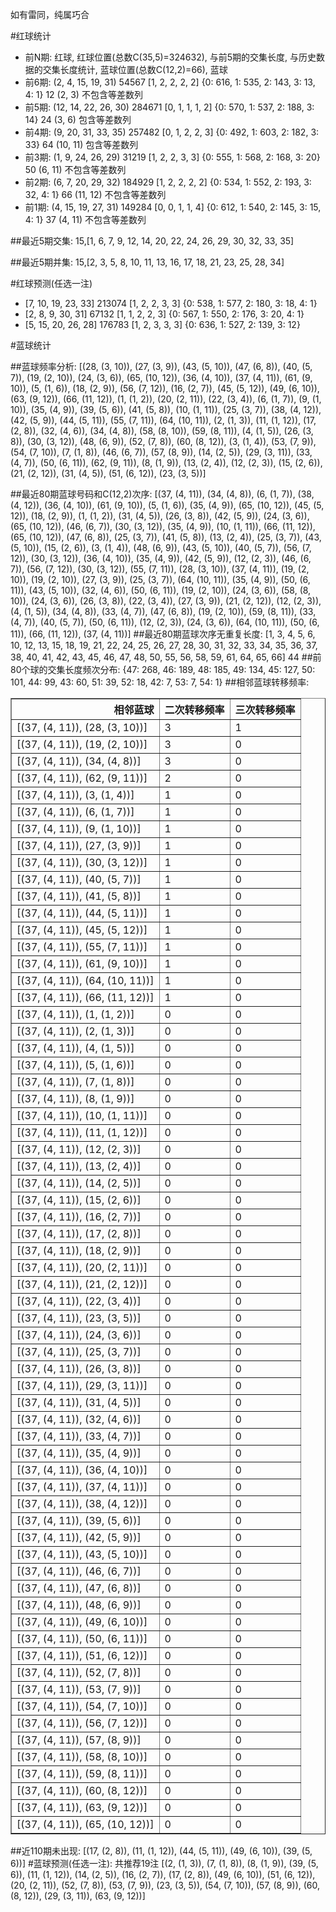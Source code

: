 <!-- 
.. title: 大乐透15146期(2015-12-14)数据分析报告
.. slug: dlott-15146-2015-12-14-report
.. date: 2015-12-15 08:00:00 UTC+08:00
.. tags: Lottery
.. link: 
.. description: 
.. type: text
-->

如有雷同，纯属巧合

<!-- TEASER_END-->

#红球统计

- 前N期: 红球, 红球位置(总数C(35,5)=324632), 与前5期的交集长度, 与历史数据的交集长度统计, 蓝球位置(总数C(12,2)=66), 蓝球
- 前6期: (2, 4, 15, 19, 31) 54567 [1, 2, 2, 2, 2] {0: 616, 1: 535, 2: 143, 3: 13, 4: 1} 12 (2, 3) 不包含等差数列
- 前5期: (12, 14, 22, 26, 30) 284671 [0, 1, 1, 1, 2] {0: 570, 1: 537, 2: 188, 3: 14} 24 (3, 6) 包含等差数列
- 前4期: (9, 20, 31, 33, 35) 257482 [0, 1, 2, 2, 3] {0: 492, 1: 603, 2: 182, 3: 33} 64 (10, 11) 包含等差数列
- 前3期: (1, 9, 24, 26, 29) 31219 [1, 2, 2, 3, 3] {0: 555, 1: 568, 2: 168, 3: 20} 50 (6, 11) 不包含等差数列
- 前2期: (6, 7, 20, 29, 32) 184929 [1, 2, 2, 2, 2] {0: 534, 1: 552, 2: 193, 3: 32, 4: 1} 66 (11, 12) 不包含等差数列
- 前1期: (4, 15, 19, 27, 31) 149284 [0, 0, 1, 1, 4] {0: 612, 1: 540, 2: 145, 3: 15, 4: 1} 37 (4, 11) 不包含等差数列

##最近5期交集:
15,[1, 6, 7, 9, 12, 14, 20, 22, 24, 26, 29, 30, 32, 33, 35]

##最近5期并集:
15,[2, 3, 5, 8, 10, 11, 13, 16, 17, 18, 21, 23, 25, 28, 34]

#红球预测(任选一注)

- [7, 10, 19, 23, 33] 213074 [1, 2, 2, 3, 3] {0: 538, 1: 577, 2: 180, 3: 18, 4: 1}
- [2, 8, 9, 30, 31] 67132 [1, 1, 2, 2, 3] {0: 567, 1: 550, 2: 176, 3: 20, 4: 1}
- [5, 15, 20, 26, 28] 176783 [1, 2, 3, 3, 3] {0: 636, 1: 527, 2: 139, 3: 12}

#蓝球统计

##蓝球频率分析:
[(28, (3, 10)), (27, (3, 9)), (43, (5, 10)), (47, (6, 8)), (40, (5, 7)), (19, (2, 10)), (24, (3, 6)), (65, (10, 12)), (36, (4, 10)), (37, (4, 11)), (61, (9, 10)), (5, (1, 6)), (18, (2, 9)), (56, (7, 12)), (16, (2, 7)), (45, (5, 12)), (49, (6, 10)), (63, (9, 12)), (66, (11, 12)), (1, (1, 2)), (20, (2, 11)), (22, (3, 4)), (6, (1, 7)), (9, (1, 10)), (35, (4, 9)), (39, (5, 6)), (41, (5, 8)), (10, (1, 11)), (25, (3, 7)), (38, (4, 12)), (42, (5, 9)), (44, (5, 11)), (55, (7, 11)), (64, (10, 11)), (2, (1, 3)), (11, (1, 12)), (17, (2, 8)), (32, (4, 6)), (34, (4, 8)), (58, (8, 10)), (59, (8, 11)), (4, (1, 5)), (26, (3, 8)), (30, (3, 12)), (48, (6, 9)), (52, (7, 8)), (60, (8, 12)), (3, (1, 4)), (53, (7, 9)), (54, (7, 10)), (7, (1, 8)), (46, (6, 7)), (57, (8, 9)), (14, (2, 5)), (29, (3, 11)), (33, (4, 7)), (50, (6, 11)), (62, (9, 11)), (8, (1, 9)), (13, (2, 4)), (12, (2, 3)), (15, (2, 6)), (21, (2, 12)), (31, (4, 5)), (51, (6, 12)), (23, (3, 5))]

##最近80期蓝球号码和C(12,2)次序:
 [(37, (4, 11)), (34, (4, 8)), (6, (1, 7)), (38, (4, 12)), (36, (4, 10)), (61, (9, 10)), (5, (1, 6)), (35, (4, 9)), (65, (10, 12)), (45, (5, 12)), (18, (2, 9)), (1, (1, 2)), (31, (4, 5)), (26, (3, 8)), (42, (5, 9)), (24, (3, 6)), (65, (10, 12)), (46, (6, 7)), (30, (3, 12)), (35, (4, 9)), (10, (1, 11)), (66, (11, 12)), (65, (10, 12)), (47, (6, 8)), (25, (3, 7)), (41, (5, 8)), (13, (2, 4)), (25, (3, 7)), (43, (5, 10)), (15, (2, 6)), (3, (1, 4)), (48, (6, 9)), (43, (5, 10)), (40, (5, 7)), (56, (7, 12)), (30, (3, 12)), (36, (4, 10)), (35, (4, 9)), (42, (5, 9)), (12, (2, 3)), (46, (6, 7)), (56, (7, 12)), (30, (3, 12)), (55, (7, 11)), (28, (3, 10)), (37, (4, 11)), (19, (2, 10)), (19, (2, 10)), (27, (3, 9)), (25, (3, 7)), (64, (10, 11)), (35, (4, 9)), (50, (6, 11)), (43, (5, 10)), (32, (4, 6)), (50, (6, 11)), (19, (2, 10)), (24, (3, 6)), (58, (8, 10)), (24, (3, 6)), (26, (3, 8)), (22, (3, 4)), (27, (3, 9)), (21, (2, 12)), (12, (2, 3)), (4, (1, 5)), (34, (4, 8)), (33, (4, 7)), (47, (6, 8)), (19, (2, 10)), (59, (8, 11)), (33, (4, 7)), (40, (5, 7)), (50, (6, 11)), (12, (2, 3)), (24, (3, 6)), (64, (10, 11)), (50, (6, 11)), (66, (11, 12)), (37, (4, 11))]
##最近80期蓝球次序无重复长度:
 [1, 3, 4, 5, 6, 10, 12, 13, 15, 18, 19, 21, 22, 24, 25, 26, 27, 28, 30, 31, 32, 33, 34, 35, 36, 37, 38, 40, 41, 42, 43, 45, 46, 47, 48, 50, 55, 56, 58, 59, 61, 64, 65, 66] 44
##前80个球的交集长度频次分布:
{47: 268, 46: 189, 48: 185, 49: 134, 45: 127, 50: 101, 44: 99, 43: 60, 51: 39, 52: 18, 42: 7, 53: 7, 54: 1}
##相邻蓝球转移频率:
 <table border="1" class="table table-striped dataframe">
  <thead>
    <tr style="text-align: right;">
      <th>相邻蓝球</th>
      <th>二次转移频率</th>
      <th>三次转移频率</th>
    </tr>
  </thead>
  <tbody>
    <tr>
      <td>[(37, (4, 11)), (28, (3, 10))]</td>
      <td>3</td>
      <td>1</td>
    </tr>
    <tr>
      <td>[(37, (4, 11)), (19, (2, 10))]</td>
      <td>3</td>
      <td>0</td>
    </tr>
    <tr>
      <td>[(37, (4, 11)), (34, (4, 8))]</td>
      <td>3</td>
      <td>0</td>
    </tr>
    <tr>
      <td>[(37, (4, 11)), (62, (9, 11))]</td>
      <td>2</td>
      <td>0</td>
    </tr>
    <tr>
      <td>[(37, (4, 11)), (3, (1, 4))]</td>
      <td>1</td>
      <td>0</td>
    </tr>
    <tr>
      <td>[(37, (4, 11)), (6, (1, 7))]</td>
      <td>1</td>
      <td>0</td>
    </tr>
    <tr>
      <td>[(37, (4, 11)), (9, (1, 10))]</td>
      <td>1</td>
      <td>0</td>
    </tr>
    <tr>
      <td>[(37, (4, 11)), (27, (3, 9))]</td>
      <td>1</td>
      <td>0</td>
    </tr>
    <tr>
      <td>[(37, (4, 11)), (30, (3, 12))]</td>
      <td>1</td>
      <td>0</td>
    </tr>
    <tr>
      <td>[(37, (4, 11)), (40, (5, 7))]</td>
      <td>1</td>
      <td>0</td>
    </tr>
    <tr>
      <td>[(37, (4, 11)), (41, (5, 8))]</td>
      <td>1</td>
      <td>0</td>
    </tr>
    <tr>
      <td>[(37, (4, 11)), (44, (5, 11))]</td>
      <td>1</td>
      <td>0</td>
    </tr>
    <tr>
      <td>[(37, (4, 11)), (45, (5, 12))]</td>
      <td>1</td>
      <td>0</td>
    </tr>
    <tr>
      <td>[(37, (4, 11)), (55, (7, 11))]</td>
      <td>1</td>
      <td>0</td>
    </tr>
    <tr>
      <td>[(37, (4, 11)), (61, (9, 10))]</td>
      <td>1</td>
      <td>0</td>
    </tr>
    <tr>
      <td>[(37, (4, 11)), (64, (10, 11))]</td>
      <td>1</td>
      <td>0</td>
    </tr>
    <tr>
      <td>[(37, (4, 11)), (66, (11, 12))]</td>
      <td>1</td>
      <td>0</td>
    </tr>
    <tr>
      <td>[(37, (4, 11)), (1, (1, 2))]</td>
      <td>0</td>
      <td>0</td>
    </tr>
    <tr>
      <td>[(37, (4, 11)), (2, (1, 3))]</td>
      <td>0</td>
      <td>0</td>
    </tr>
    <tr>
      <td>[(37, (4, 11)), (4, (1, 5))]</td>
      <td>0</td>
      <td>0</td>
    </tr>
    <tr>
      <td>[(37, (4, 11)), (5, (1, 6))]</td>
      <td>0</td>
      <td>0</td>
    </tr>
    <tr>
      <td>[(37, (4, 11)), (7, (1, 8))]</td>
      <td>0</td>
      <td>0</td>
    </tr>
    <tr>
      <td>[(37, (4, 11)), (8, (1, 9))]</td>
      <td>0</td>
      <td>0</td>
    </tr>
    <tr>
      <td>[(37, (4, 11)), (10, (1, 11))]</td>
      <td>0</td>
      <td>0</td>
    </tr>
    <tr>
      <td>[(37, (4, 11)), (11, (1, 12))]</td>
      <td>0</td>
      <td>0</td>
    </tr>
    <tr>
      <td>[(37, (4, 11)), (12, (2, 3))]</td>
      <td>0</td>
      <td>0</td>
    </tr>
    <tr>
      <td>[(37, (4, 11)), (13, (2, 4))]</td>
      <td>0</td>
      <td>0</td>
    </tr>
    <tr>
      <td>[(37, (4, 11)), (14, (2, 5))]</td>
      <td>0</td>
      <td>0</td>
    </tr>
    <tr>
      <td>[(37, (4, 11)), (15, (2, 6))]</td>
      <td>0</td>
      <td>0</td>
    </tr>
    <tr>
      <td>[(37, (4, 11)), (16, (2, 7))]</td>
      <td>0</td>
      <td>0</td>
    </tr>
    <tr>
      <td>[(37, (4, 11)), (17, (2, 8))]</td>
      <td>0</td>
      <td>0</td>
    </tr>
    <tr>
      <td>[(37, (4, 11)), (18, (2, 9))]</td>
      <td>0</td>
      <td>0</td>
    </tr>
    <tr>
      <td>[(37, (4, 11)), (20, (2, 11))]</td>
      <td>0</td>
      <td>0</td>
    </tr>
    <tr>
      <td>[(37, (4, 11)), (21, (2, 12))]</td>
      <td>0</td>
      <td>0</td>
    </tr>
    <tr>
      <td>[(37, (4, 11)), (22, (3, 4))]</td>
      <td>0</td>
      <td>0</td>
    </tr>
    <tr>
      <td>[(37, (4, 11)), (23, (3, 5))]</td>
      <td>0</td>
      <td>0</td>
    </tr>
    <tr>
      <td>[(37, (4, 11)), (24, (3, 6))]</td>
      <td>0</td>
      <td>0</td>
    </tr>
    <tr>
      <td>[(37, (4, 11)), (25, (3, 7))]</td>
      <td>0</td>
      <td>0</td>
    </tr>
    <tr>
      <td>[(37, (4, 11)), (26, (3, 8))]</td>
      <td>0</td>
      <td>0</td>
    </tr>
    <tr>
      <td>[(37, (4, 11)), (29, (3, 11))]</td>
      <td>0</td>
      <td>0</td>
    </tr>
    <tr>
      <td>[(37, (4, 11)), (31, (4, 5))]</td>
      <td>0</td>
      <td>0</td>
    </tr>
    <tr>
      <td>[(37, (4, 11)), (32, (4, 6))]</td>
      <td>0</td>
      <td>0</td>
    </tr>
    <tr>
      <td>[(37, (4, 11)), (33, (4, 7))]</td>
      <td>0</td>
      <td>0</td>
    </tr>
    <tr>
      <td>[(37, (4, 11)), (35, (4, 9))]</td>
      <td>0</td>
      <td>0</td>
    </tr>
    <tr>
      <td>[(37, (4, 11)), (36, (4, 10))]</td>
      <td>0</td>
      <td>0</td>
    </tr>
    <tr>
      <td>[(37, (4, 11)), (37, (4, 11))]</td>
      <td>0</td>
      <td>0</td>
    </tr>
    <tr>
      <td>[(37, (4, 11)), (38, (4, 12))]</td>
      <td>0</td>
      <td>0</td>
    </tr>
    <tr>
      <td>[(37, (4, 11)), (39, (5, 6))]</td>
      <td>0</td>
      <td>0</td>
    </tr>
    <tr>
      <td>[(37, (4, 11)), (42, (5, 9))]</td>
      <td>0</td>
      <td>0</td>
    </tr>
    <tr>
      <td>[(37, (4, 11)), (43, (5, 10))]</td>
      <td>0</td>
      <td>0</td>
    </tr>
    <tr>
      <td>[(37, (4, 11)), (46, (6, 7))]</td>
      <td>0</td>
      <td>0</td>
    </tr>
    <tr>
      <td>[(37, (4, 11)), (47, (6, 8))]</td>
      <td>0</td>
      <td>0</td>
    </tr>
    <tr>
      <td>[(37, (4, 11)), (48, (6, 9))]</td>
      <td>0</td>
      <td>0</td>
    </tr>
    <tr>
      <td>[(37, (4, 11)), (49, (6, 10))]</td>
      <td>0</td>
      <td>0</td>
    </tr>
    <tr>
      <td>[(37, (4, 11)), (50, (6, 11))]</td>
      <td>0</td>
      <td>0</td>
    </tr>
    <tr>
      <td>[(37, (4, 11)), (51, (6, 12))]</td>
      <td>0</td>
      <td>0</td>
    </tr>
    <tr>
      <td>[(37, (4, 11)), (52, (7, 8))]</td>
      <td>0</td>
      <td>0</td>
    </tr>
    <tr>
      <td>[(37, (4, 11)), (53, (7, 9))]</td>
      <td>0</td>
      <td>0</td>
    </tr>
    <tr>
      <td>[(37, (4, 11)), (54, (7, 10))]</td>
      <td>0</td>
      <td>0</td>
    </tr>
    <tr>
      <td>[(37, (4, 11)), (56, (7, 12))]</td>
      <td>0</td>
      <td>0</td>
    </tr>
    <tr>
      <td>[(37, (4, 11)), (57, (8, 9))]</td>
      <td>0</td>
      <td>0</td>
    </tr>
    <tr>
      <td>[(37, (4, 11)), (58, (8, 10))]</td>
      <td>0</td>
      <td>0</td>
    </tr>
    <tr>
      <td>[(37, (4, 11)), (59, (8, 11))]</td>
      <td>0</td>
      <td>0</td>
    </tr>
    <tr>
      <td>[(37, (4, 11)), (60, (8, 12))]</td>
      <td>0</td>
      <td>0</td>
    </tr>
    <tr>
      <td>[(37, (4, 11)), (63, (9, 12))]</td>
      <td>0</td>
      <td>0</td>
    </tr>
    <tr>
      <td>[(37, (4, 11)), (65, (10, 12))]</td>
      <td>0</td>
      <td>0</td>
    </tr>
  </tbody>
</table>
##近110期未出现:
 [(17, (2, 8)), (11, (1, 12)), (44, (5, 11)), (49, (6, 10)), (39, (5, 6))]
#蓝球预测(任选一注):
共推荐19注
 [(2, (1, 3)), (7, (1, 8)), (8, (1, 9)), (39, (5, 6)), (11, (1, 12)), (14, (2, 5)), (16, (2, 7)), (17, (2, 8)), (49, (6, 10)), (51, (6, 12)), (20, (2, 11)), (52, (7, 8)), (53, (7, 9)), (23, (3, 5)), (54, (7, 10)), (57, (8, 9)), (60, (8, 12)), (29, (3, 11)), (63, (9, 12))]

